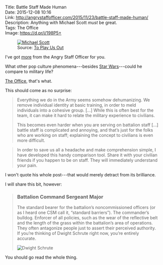 Title: Battle Staff Made Human  
Date: 2015-12-08 10:16  
Link: http://angrystaffofficer.com/2015/11/23/battle-staff-made-human/  
Description: Anything with Michael Scott *must* be great.  
Tags: The Office  
Image: https://d.pr/i/198P5+  

<figure>
	<a href="https://toplayusout.files.wordpress.com/2008/11/michael-scott2.jpg" title="Michael Scott">
		<img src="https://d.pr/i/198P5+" alt="Michael Scott">
	</a>
	<figcaption class="source">Source: <a href="https://toplayusout.wordpress.com" title="'To Play Us Out blog'">To Play Us Out</a></figcaption>
</figure>

I've got [more][1] from the Angry Staff Officer for you.

What other pop culture phenomena---besides [Star Wars][2]---could he compare to military life?

[The Office][3], that's what.

This should come as no surprise:

> Everything we do in the Army seems somehow dehumanizing. We remove individual identity at basic training, in order to meld individuals into a cohesive group. [...] While this is often best for the team, it can make it hard to relate the military experience to civilians.
>
> This becomes even harder when you are serving on battalion staff [...] battle staff is complicated and annoying, and that’s just for the folks who are working on staff; explaining the concept to civilians is even more difficult.

> In order to save us all a headache and make comprehension simple, I have developed this handy comparison tool. Share it with your civilian friends if you happen to be on staff. They will immediately understand your pain.

I won't quote his whole post---that would merely detract from its brilliance.

I will share this bit, however:

> ### Battalion Command Sergeant Major
>
> The standard bearer for the battalion’s noncommissioned officers (or as I heard one CSM call it, “standard barriers”). The commander’s bulldog. Enforcer of all policies, such as the wear of the reflective belt and the length of the grass within the battalion’s area of operations. They often antagonize people just to assert their perceived authority. If you’re thinking of Dwight Schrute right now, you’re entirely accurate.
>
> ![Dwight Schrute][4]

You should go read the whole thing.

[1]: /2015/12/8/center-for-galactic-lessons-learned "My first post featuring the Angry Staff Officer"
[2]: /tags/Star%20Wars "Posts tagged 'Star Wars'"
[3]: /tags/The%20Office "Posts tagged 'The Office'"
[4]: https://angrystaffofficer.files.wordpress.com/2015/11/url.jpg "Dwight Schrute"